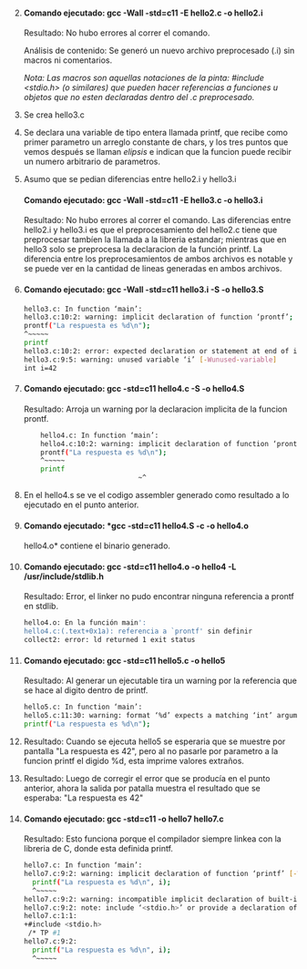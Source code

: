 2) #### Comando ejecutado: gcc -Wall -std=c11 -E hello2.c -o hello2.i 
   
   Resultado: No hubo errores al correr el comando.
   
   Análisis de contenido: Se generó un nuevo archivo preprocesado (.i) sin macros ni comentarios.
   
   *Nota: Las macros son aquellas notaciones de la pinta: #include <stdio.h> (o similares) que
   pueden hacer referencias a funciones u objetos que no esten declaradas dentro del .c preprocesado.*

3) Se crea hello3.c

4) Se declara una variable de tipo entera llamada printf, que recibe como primer parametro
   un arreglo constante de chars, y los tres puntos que vemos después se llaman *elipsis*
   e indican que la funcion puede recibir un numero arbitrario de parametros.

5) Asumo que se pedian diferencias entre hello2.i y hello3.i
   
   #### Comando ejecutado: gcc -Wall -std=c11 -E hello3.c -o hello3.i
   Resultado: No hubo errores al correr el comando.
   Las diferencias entre hello2.i y hello3.i es que el preprocesamiento del
   hello2.c tiene que preprocesar tambíen la llamada a la libreria estandar;
   mientras que en hello3 solo se preprocesa la declaracion de la función printf.
   La diferencia entre los preprocesamientos de ambos archivos es notable y se puede
   ver en la cantidad de lineas generadas en ambos archivos.
  

6) #### Comando ejecutado: gcc -Wall -std=c11 hello3.i -S -o hello3.S
   ```bash
   hello3.c: In function ‘main’:
   hello3.c:10:2: warning: implicit declaration of function ‘prontf’; did you mean ‘printf’? [-Wimplicit-function-declaration]
   prontf("La respuesta es %d\n");
   ^~~~~~
   printf
   hello3.c:10:2: error: expected declaration or statement at end of input
   hello3.c:9:5: warning: unused variable ‘i’ [-Wunused-variable]
   int i=42

7) #### Comando ejecutado: gcc -std=c11 hello4.c -S -o hello4.S
   Resultado: Arroja un warning por la declaracion implicita de la funcion prontf.
   ```bash
       hello4.c: In function ‘main’:
	   hello4.c:10:2: warning: implicit declaration of function ‘prontf’; did you mean ‘printf’? [-Wimplicit-function-declaration]
  	   prontf("La respuesta es %d\n");
  	   ^~~~~~
  	   printf
                               ~^

8) En el hello4.s se ve el codigo assembler generado como resultado a lo ejecutado en el punto anterior.

9) #### Comando ejecutado: *gcc -std=c11 hello4.S -c -o hello4.o
   hello4.o* contiene el binario generado.

10) #### Comando ejecutado: gcc -std=c11 hello4.o -o hello4 -L /usr/include/stdlib.h
	Resultado: Error, el linker no pudo encontrar ninguna referencia a prontf en stdlib.
	```bash
	hello4.o: En la función main':
	hello4.c:(.text+0x1a): referencia a `prontf' sin definir
	collect2: error: ld returned 1 exit status

11) #### Comando ejecutado: gcc -std=c11 hello5.c -o hello5
	Resultado: Al generar un ejecutable tira un warning por la referencia que se hace al digito dentro de printf.
	```bash
	hello5.c: In function ‘main’:
	hello5.c:11:30: warning: format ‘%d’ expects a matching ‘int’ argument [-Wformat=]
    printf("La respuesta es %d\n");


12) Resultado: Cuando se ejecuta hello5 se esperaria que se muestre por pantalla "La respuesta es 42", pero al no pasarle por parametro a la funcion printf el digido %d, esta imprime valores extraños.

13) Resultado: Luego de corregir el error que se producía en el punto anterior, ahora la salida por patalla muestra el resultado que se esperaba: "La respuesta es 42"

15) #### Comando ejecutado: gcc -std=c11 -o hello7 hello7.c
	Resultado: Esto funciona porque el compilador siempre linkea con la libreria de C, donde esta definida printf.
	
  	```bash
	hello7.c: In function ‘main’:
	hello7.c:9:2: warning: implicit declaration of function ‘printf’ [-Wimplicit-function-declaration]
	  printf("La respuesta es %d\n", i);
	  ^~~~~~
	hello7.c:9:2: warning: incompatible implicit declaration of built-in function ‘printf’
	hello7.c:9:2: note: include ‘<stdio.h>’ or provide a declaration of ‘printf’
	hello7.c:1:1:
	+#include <stdio.h>
	 /* TP #1
	hello7.c:9:2:
	  printf("La respuesta es %d\n", i);
	  ^~~~~~



